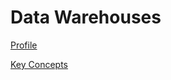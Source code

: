 # Data Warehouses

[Profile](Data%20Warehouses%2068ff6f7d317b45a59c06a81c22bb7d01/Profile%20d36977157f9c4c19b4d1f44ffacb718f.md)

[Key Concepts](Data%20Warehouses%2068ff6f7d317b45a59c06a81c22bb7d01/Key%20Concepts%2001b5852ca5e74e9083b1c42d28c93c4c.md)
